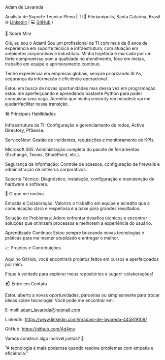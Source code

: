 Adam de Lavareda

Analista de Suporte Técnico Pleno | TI
📍 Florianópolis, Santa Catarina, Brasil
🌐 [LinkedIn](https://www.linkedin.com/in/adam-de-lavareda-445819109/) | 💻 [GitHub](https://github.com/4d4mv)  / 



👋 Sobre Mim

Olá, eu sou o Adam! Sou um profissional de TI com mais de 8 anos de experiência em suporte técnico e infraestrutura, com atuação em ambientes corporativos e industriais. Minha trajetória é marcada por um forte compromisso com a qualidade no atendimento, foco em metas, trabalho em equipe e aprimoramento contínuo.

Tenho experiência em empresas globais, sempre priorizando SLAs, segurança da informação e eficiência operacional.

Estou em busca de novas oportunidades mas dessa vez em programação, estou me aperfeiçoando e aprendendo bastante Python para poder conquistar uma vaga. Acredito que minha seniority em helpdesk vai me ajudar/facilitar nessa transição.



🛠️ Principais Habilidades

Infraestrutura de TI: Configuração e gerenciamento de redes, Active Directory, PfSense.


ServiceNow: Gestão de incidentes, requisições e monitoramento de KPIs.


Microsoft 365: Administração completa do pacote de ferramentas (Exchange, Teams, SharePoint, etc.).


Segurança da Informação: Controle de acessos, configuração de firewalls e administração de antivírus corporativos.


Suporte Técnico: Diagnóstico, instalação, configuração e manutenção de hardware e software.




🚀 O que me motiva

Empatia e Colaboração: Valorizo o trabalho em equipe e acredito que a comunicação clara e respeitosa é a base para grandes resultados.


Solução de Problemas: Adoro enfrentar desafios técnicos e encontrar soluções que otimizem processos e melhorem a experiência do usuário.


Aprendizado Contínuo: Estou sempre buscando novas tecnologias e práticas para me manter atualizado e entregar o melhor.




📈 Projetos e Contribuições

Aqui no GitHub, você encontrará projetos feitos em cursos e aperfeiçoados por mim.

Fique à vontade para explorar meus repositórios e sugerir colaborações!




📬 Entre em Contato

Estou aberto a novas oportunidades, parcerias ou simplesmente para trocar ideias sobre tecnologia! Você pode me encontrar em:


E-mail: adam_lavareda@hotmail.com


LinkedIn: https://www.linkedin.com/in/adam-de-lavareda-445819109/


GitHub: https://github.com/4d4mv



Vamos construir algo incrível juntos? 🚀



“A tecnologia é mais poderosa quando resolve problemas com empatia e eficiência.”
